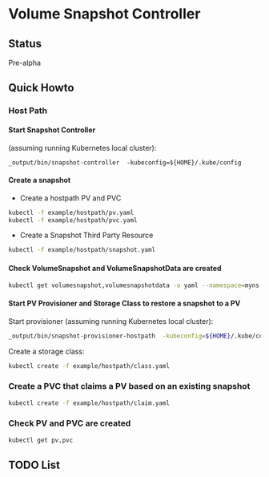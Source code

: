 # Volume Snapshot Controller

## Status

Pre-alpha

## Quick Howto

### Host Path

#### Start Snapshot Controller 

(assuming running Kubernetes local cluster):
```
_output/bin/snapshot-controller  -kubeconfig=${HOME}/.kube/config
```

####  Create a snapshot
 * Create a hostpath PV and PVC
```bash
kubectl -f example/hostpath/pv.yaml
kubectl -f example/hostpath/pvc.yaml
```
 * Create a Snapshot Third Party Resource 
```bash
kubectl -f example/hostpath/snapshot.yaml
```

#### Check VolumeSnapshot and VolumeSnapshotData are created

```bash
kubectl get volumesnapshot,volumesnapshotdata -o yaml --namespace=myns
```

#### Start PV Provisioner and Storage Class to restore a snapshot to a PV

Start provisioner (assuming running Kubernetes local cluster):
```bash
_output/bin/snapshot-provisioner-hostpath  -kubeconfig=${HOME}/.kube/config
```

Create a storage class:
```bash
kubectl create -f example/hostpath/class.yaml
```

### Create a PVC that claims a PV based on an existing snapshot 

```bash
kubectl create -f example/hostpath/claim.yaml
```

### Check PV and PVC are created

```bash
kubectl get pv,pvc
```
  

## TODO List

